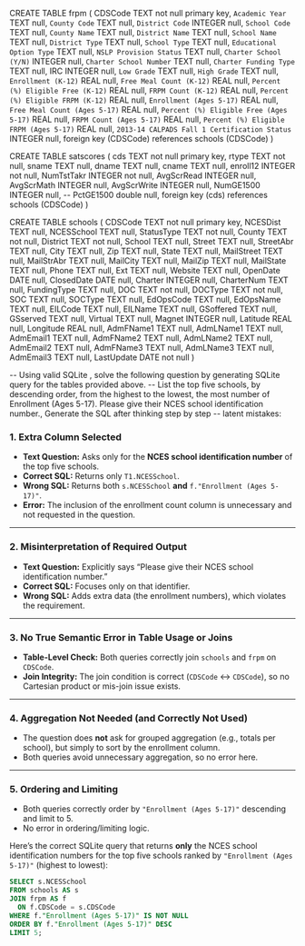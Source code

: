



CREATE TABLE frpm
(
    CDSCode                                       TEXT not null
        primary key,
    `Academic Year`                               TEXT  null,
    `County Code`                                 TEXT  null,
    `District Code`                               INTEGER         null,
    `School Code`                                 TEXT  null,
    `County Name`                                 TEXT null,
    `District Name`                               TEXT null,
    `School Name`                                 TEXT null,
    `District Type`                               TEXT null,
    `School Type`                                 TEXT null,
    `Educational Option Type`                     TEXT null,
    `NSLP Provision Status`                       TEXT null,
    `Charter School (Y/N)`                        INTEGER    null,
    `Charter School Number`                       TEXT  null,
    `Charter Funding Type`                        TEXT null,
    IRC                                           INTEGER    null,
    `Low Grade`                                   TEXT  null,
    `High Grade`                                  TEXT null,
    `Enrollment (K-12)`                           REAL      null,
    `Free Meal Count (K-12)`                      REAL       null,
    `Percent (%) Eligible Free (K-12)`            REAL       null,
    `FRPM Count (K-12)`                           REAL       null,
    `Percent (%) Eligible FRPM (K-12)`            REAL       null,
    `Enrollment (Ages 5-17)`                      REAL       null,
    `Free Meal Count (Ages 5-17)`                 REAL       null,
    `Percent (%) Eligible Free (Ages 5-17)`       REAL       null,
    `FRPM Count (Ages 5-17)`                      REAL       null,
    `Percent (%) Eligible FRPM (Ages 5-17)`       REAL       null,
    `2013-14 CALPADS Fall 1 Certification Status` INTEGER    null,
    foreign key (CDSCode) references schools (CDSCode)
)

CREATE TABLE satscores
(
    cds         TEXT not null
        primary key,
    rtype       TEXT  not null,
    sname       TEXT null,
    dname       TEXT null,
    cname       TEXT null,
    enroll12    INTEGER         not null,
    NumTstTakr  INTEGER          not null,
    AvgScrRead  INTEGER          null,
    AvgScrMath  INTEGER          null,
    AvgScrWrite INTEGER          null,
    NumGE1500   INTEGER          null,
--     PctGE1500   double      null,
        foreign key (cds) references schools (CDSCode)
)

CREATE TABLE schools
(
    CDSCode     TEXT not null
        primary key,
    NCESDist    TEXT  null,
    NCESSchool  TEXT  null,
    StatusType  TEXT  not null,
    County      TEXT not null,
    District    TEXT not null,
    School      TEXT null,
    Street      TEXT null,
    StreetAbr   TEXT null,
    City        TEXT null,
    Zip         TEXT null,
    State       TEXT  null,
    MailStreet  TEXT null,
    MailStrAbr  TEXT null,
    MailCity    TEXT null,
    MailZip     TEXT null,
    MailState   TEXT  null,
    Phone       TEXT null,
    Ext         TEXT  null,
    Website     TEXT null,
    OpenDate    DATE        null,
    ClosedDate  DATE        null,
    Charter     INTEGER    null,
    CharterNum  TEXT  null,
    FundingType TEXT null,
    DOC         TEXT  not null,
    DOCType     TEXT not null,
    SOC         TEXT  null,
    SOCType     TEXT null,
    EdOpsCode   TEXT  null,
    EdOpsName   TEXT null,
    EILCode     TEXT  null,
    EILName     TEXT null,
    GSoffered   TEXT null,
    GSserved    TEXT  null,
    Virtual     TEXT  null,
    Magnet      INTEGER   null,
    Latitude    REAL      null,
    Longitude   REAL      null,
    AdmFName1   TEXT null,
    AdmLName1   TEXT null,
    AdmEmail1   TEXT null,
    AdmFName2   TEXT null,
    AdmLName2   TEXT null,
    AdmEmail2   TEXT null,
    AdmFName3   TEXT  null,
    AdmLName3   TEXT null,
    AdmEmail3   TEXT null,
    LastUpdate  DATE        not null
)


-- Using valid SQLite , solve the following question by generating SQLite query for the tables provided above.
-- List the top five schools, by descending order, from the highest to the lowest, the most number of Enrollment (Ages 5-17). Please give their NCES school identification number., 
Generate the SQL after thinking step by step
-- latent mistakes:

### 1. **Extra Column Selected**

* **Text Question:** Asks only for the **NCES school identification number** of the top five schools.
* **Correct SQL:** Returns only `T1.NCESSchool`.
* **Wrong SQL:** Returns both `s.NCESSchool` **and** `f."Enrollment (Ages 5-17)"`.
* **Error:** The inclusion of the enrollment count column is unnecessary and not requested in the question.

---

### 2. **Misinterpretation of Required Output**

* **Text Question:** Explicitly says “Please give their NCES school identification number.”
* **Correct SQL:** Focuses only on that identifier.
* **Wrong SQL:** Adds extra data (the enrollment numbers), which violates the requirement.

---

### 3. **No True Semantic Error in Table Usage or Joins**

* **Table-Level Check:** Both queries correctly join `schools` and `frpm` on `CDSCode`.
* **Join Integrity:** The join condition is correct (`CDSCode` ↔ `CDSCode`), so no Cartesian product or mis-join issue exists.

---

### 4. **Aggregation Not Needed (and Correctly Not Used)**

* The question does **not** ask for grouped aggregation (e.g., totals per school), but simply to sort by the enrollment column.
* Both queries avoid unnecessary aggregation, so no error here.

---

### 5. **Ordering and Limiting**

* Both queries correctly order by `"Enrollment (Ages 5-17)"` descending and limit to 5.
* No error in ordering/limiting logic.




Here’s the correct SQLite query that returns **only** the NCES school identification numbers for the top five schools ranked by `"Enrollment (Ages 5-17)"` (highest to lowest):

```sql
SELECT s.NCESSchool
FROM schools AS s
JOIN frpm AS f
  ON f.CDSCode = s.CDSCode
WHERE f."Enrollment (Ages 5-17)" IS NOT NULL
ORDER BY f."Enrollment (Ages 5-17)" DESC
LIMIT 5;
```
